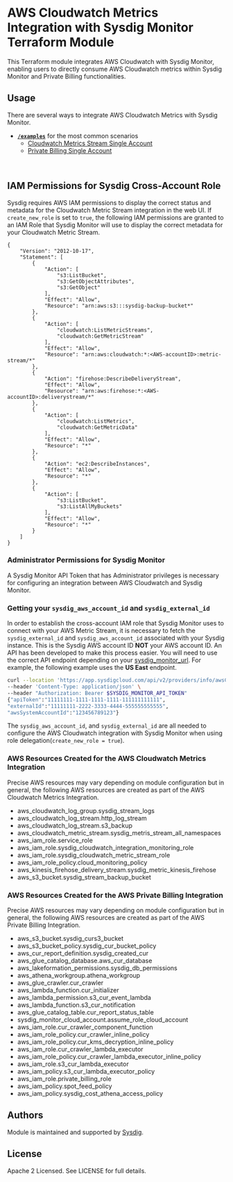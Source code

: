 # AWS Cloudwatch Metrics Integration with Sysdig Monitor Terraform Module

This Terraform module integrates AWS Cloudwatch with Sysdig Monitor, enabling users to directly consume AWS Cloudwatch metrics within Sysdig Monitor and Private Billing functionalities.

## Usage

There are several ways to integrate AWS Cloudwatch Metrics with Sysdig Monitor.
- **[`/examples`](https://github.com/sysdiglabs/terraform-aws-monitor-for-cloud/tree/master/examples)** for the most common scenarios
  - [Cloudwatch Metrics Stream Single Account](https://github.com/sysdiglabs/terraform-aws-monitor-for-cloud/tree/master/examples/cloudwatch-metrics-stream-single-account/)
  - [Private Billing Single Account](https://github.com/sysdiglabs/terraform-aws-monitor-for-cloud/tree/master/examples/private-billing-single-account/)

<br/>

## IAM Permissions for Sysdig Cross-Account Role
Sysdig requires AWS IAM permissions to display the correct status and metadata for the Cloudwatch Metric Stream integration in the web UI. If `create_new_role` is set to `true`, the following IAM permissions are granted to an IAM Role that Sysdig Monitor will use to display the correct metadata for your Cloudwatch Metric Stream.

```
{
	"Version": "2012-10-17",
	"Statement": [
		{
			"Action": [
				"s3:ListBucket",
				"s3:GetObjectAttributes",
				"s3:GetObject"
			],
			"Effect": "Allow",
			"Resource": "arn:aws:s3:::sysdig-backup-bucket*"
		},
		{
			"Action": [
				"cloudwatch:ListMetricStreams",
				"cloudwatch:GetMetricStream"
			],
			"Effect": "Allow",
			"Resource": "arn:aws:cloudwatch:*:<AWS-accountID>:metric-stream/*"
		},
		{
			"Action": "firehose:DescribeDeliveryStream",
			"Effect": "Allow",
			"Resource": "arn:aws:firehose:*:<AWS-accountID>:deliverystream/*"
		},
		{
			"Action": [
				"cloudwatch:ListMetrics",
				"cloudwatch:GetMetricData"
			],
			"Effect": "Allow",
			"Resource": "*"
		},
		{
			"Action": "ec2:DescribeInstances",
			"Effect": "Allow",
			"Resource": "*"
		},
		{
			"Action": [
				"s3:ListBucket",
				"s3:ListAllMyBuckets"
			],
			"Effect": "Allow",
			"Resource": "*"
		}
	]
}
```

### Administrator Permissions for Sysdig Monitor
A Sysdig Monitor API Token that has Administrator privileges is necessary for configuring an integration between AWS Cloudwatch and Sysdig Monitor.

### Getting your `sysdig_aws_account_id` and `sysdig_external_id`
In order to establish the cross-account IAM role that Sysdig Monitor uses to connect with your AWS Metric Stream, it is necessary to fetch the `sysdig_external_id` and `sysdig_aws_account_id` associated with your Sysdig instance. This is the Sysdig AWS account ID **NOT** your AWS account ID. An API has been developed to make this process easier. You will need to use the correct API endpoint depending on your [sysdig_monitor_url](https://docs.sysdig.com/en/docs/administration/saas-regions-and-ip-ranges). For example, the following example uses the **US East** endpoint.


```bash
curl --location 'https://app.sysdigcloud.com/api/v2/providers/info/awsCloudInformation' \
--header 'Content-Type: application/json' \
--header "Authorization: Bearer $SYSDIG_MONITOR_API_TOKEN"
{"apiToken":"11111111-1111-1111-1111-111111111111",
"externalId":"11111111-2222-3333-4444-555555555555",
"awsSystemAccountId":"123456789123"}
```

The `sysdig_aws_account_id`, and `sysdig_external_id` are all needed to configure the AWS Cloudwatch integration with Sysdig Monitor when using role delegation(`create_new_role = true`).

### AWS Resources Created for the AWS Cloudwatch Metrics Integration
Precise AWS resources may vary depending on module configuration but in general, the following AWS resources are created as part of the AWS Cloudwatch Metrics Integration.

* aws_cloudwatch_log_group.sysdig_stream_logs
* aws_cloudwatch_log_stream.http_log_stream
* aws_cloudwatch_log_stream.s3_backup
* aws_cloudwatch_metric_stream.sysdig_metris_stream_all_namespaces
* aws_iam_role.service_role
* aws_iam_role.sysdig_cloudwatch_integration_monitoring_role
* aws_iam_role.sysdig_cloudwatch_metric_stream_role
* aws_iam_role_policy.cloud_monitoring_policy
* aws_kinesis_firehose_delivery_stream.sysdig_metric_kinesis_firehose
* aws_s3_bucket.sysdig_stream_backup_bucket


### AWS Resources Created for the AWS Private Billing Integration
Precise AWS resources may vary depending on module configuration but in general, the following AWS resources are created as part of the AWS Private Billing Integration.

* aws_s3_bucket.sysdig_curs3_bucket
* aws_s3_bucket_policy.sysdig_cur_bucket_policy
* aws_cur_report_definition.sysdig_created_cur
* aws_glue_catalog_database.aws_cur_database
* aws_lakeformation_permissions.sysdig_db_permissions
* aws_athena_workgroup.athena_workgroup
* aws_glue_crawler.cur_crawler
* aws_lambda_function.cur_initializer
* aws_lambda_permission.s3_cur_event_lambda
* aws_lambda_function.s3_cur_notification
* aws_glue_catalog_table.cur_report_status_table
* sysdig_monitor_cloud_account.assume_role_cloud_account
* aws_iam_role.cur_crawler_component_function
* aws_iam_role_policy.cur_crawler_inline_policy
* aws_iam_role_policy.cur_kms_decryption_inline_policy
* aws_iam_role.cur_crawler_lambda_executor
* aws_iam_role_policy.cur_crawler_lambda_executor_inline_policy
* aws_iam_role.s3_cur_lambda_executor
* aws_iam_policy.s3_cur_lambda_executor_policy
* aws_iam_role.private_billing_role
* aws_iam_policy.spot_feed_policy
* aws_iam_policy.sysdig_cost_athena_access_policy

## Authors

Module is maintained and supported by [Sysdig](https://sysdig.com).

## License

Apache 2 Licensed. See LICENSE for full details.

